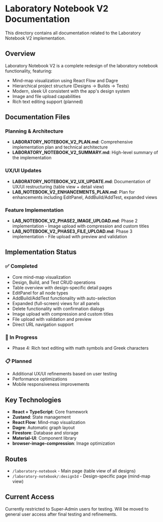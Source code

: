 # Laboratory Notebook V2 Documentation

This directory contains all documentation related to the Laboratory Notebook V2 implementation.

## Overview

Laboratory Notebook V2 is a complete redesign of the laboratory notebook functionality, featuring:
- Mind-map visualization using React Flow and Dagre
- Hierarchical project structure (Designs → Builds → Tests)
- Modern, sleek UI consistent with the app's design system
- Image and file upload capabilities
- Rich text editing support (planned)

## Documentation Files

### Planning & Architecture
- **LABORATORY_NOTEBOOK_V2_PLAN.md**: Comprehensive implementation plan and technical architecture
- **LABORATORY_NOTEBOOK_V2_SUMMARY.md**: High-level summary of the implementation

### UX/UI Updates
- **LABORATORY_NOTEBOOK_V2_UX_UPDATE.md**: Documentation of UX/UI restructuring (table view + detail view)
- **LAB_NOTEBOOK_V2_ENHANCEMENTS_PLAN.md**: Plan for enhancements including EditPanel, AddBuild/AddTest, expanded views

### Feature Implementation
- **LAB_NOTEBOOK_V2_PHASE2_IMAGE_UPLOAD.md**: Phase 2 implementation - Image upload with compression and custom titles
- **LAB_NOTEBOOK_V2_PHASE3_FILE_UPLOAD.md**: Phase 3 implementation - File upload with preview and validation

## Implementation Status

### ✅ Completed
- Core mind-map visualization
- Design, Build, and Test CRUD operations
- Table overview with design-specific detail pages
- EditPanel for all node types
- AddBuild/AddTest functionality with auto-selection
- Expanded (full-screen) views for all panels
- Delete functionality with confirmation dialogs
- Image upload with compression and custom titles
- File upload with validation and preview
- Direct URL navigation support

### 🚧 In Progress
- Phase 4: Rich text editing with math symbols and Greek characters

### 📋 Planned
- Additional UX/UI refinements based on user testing
- Performance optimizations
- Mobile responsiveness improvements

## Key Technologies

- **React + TypeScript**: Core framework
- **Zustand**: State management
- **React Flow**: Mind-map visualization
- **Dagre**: Automatic graph layout
- **Firestore**: Database and storage
- **Material-UI**: Component library
- **browser-image-compression**: Image optimization

## Routes

- `/laboratory-notebook` - Main page (table view of all designs)
- `/laboratory-notebook/:designId` - Design-specific page (mind-map view)

## Current Access

Currently restricted to Super-Admin users for testing. Will be moved to general user access after final testing and refinements.

